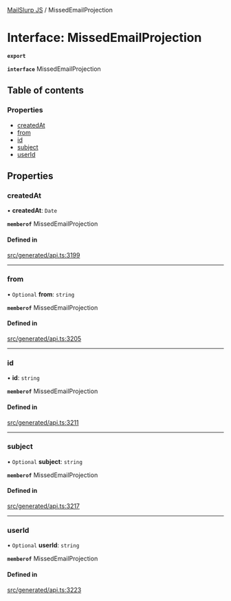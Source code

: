 [MailSlurp JS](../README.md) / MissedEmailProjection

# Interface: MissedEmailProjection

**`export`**

**`interface`** MissedEmailProjection

## Table of contents

### Properties

- [createdAt](MissedEmailProjection.md#createdat)
- [from](MissedEmailProjection.md#from)
- [id](MissedEmailProjection.md#id)
- [subject](MissedEmailProjection.md#subject)
- [userId](MissedEmailProjection.md#userid)

## Properties

### createdAt

• **createdAt**: `Date`

**`memberof`** MissedEmailProjection

#### Defined in

[src/generated/api.ts:3199](https://github.com/mailslurp/mailslurp-client/blob/6534d6f/src/generated/api.ts#L3199)

___

### from

• `Optional` **from**: `string`

**`memberof`** MissedEmailProjection

#### Defined in

[src/generated/api.ts:3205](https://github.com/mailslurp/mailslurp-client/blob/6534d6f/src/generated/api.ts#L3205)

___

### id

• **id**: `string`

**`memberof`** MissedEmailProjection

#### Defined in

[src/generated/api.ts:3211](https://github.com/mailslurp/mailslurp-client/blob/6534d6f/src/generated/api.ts#L3211)

___

### subject

• `Optional` **subject**: `string`

**`memberof`** MissedEmailProjection

#### Defined in

[src/generated/api.ts:3217](https://github.com/mailslurp/mailslurp-client/blob/6534d6f/src/generated/api.ts#L3217)

___

### userId

• `Optional` **userId**: `string`

**`memberof`** MissedEmailProjection

#### Defined in

[src/generated/api.ts:3223](https://github.com/mailslurp/mailslurp-client/blob/6534d6f/src/generated/api.ts#L3223)
